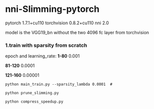 # nni-Slimming-pytorch

pytorch 1.7.1+cu110
torchvision 0.8.2+cu110
nni 2.0


model is the VGG19_bn without the two 4096 fc layer from torchvision

### 1.train with sparsity from scratch
epoch and learning_rate:
**1-80** 0.001

**81-120** 0.0001

**121-160** 0.00001
```shell
python main_train.py --sparsity_lambda 0.0001  # 
```

```shell
python prune_slimming.py
```

```shell
python compress_speedup.py
```
